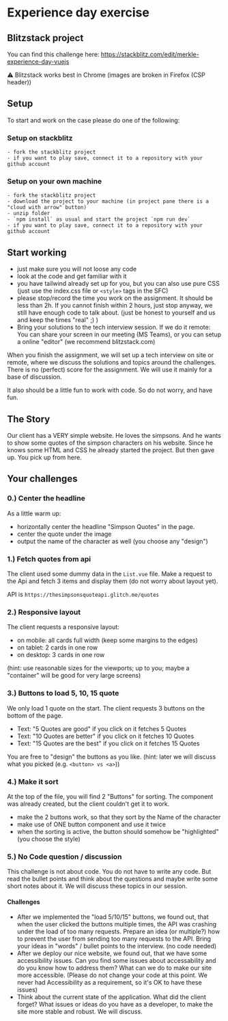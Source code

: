 # Experience day exercise

## Blitzstack project

You can find this challenge here:
https://stackblitz.com/edit/merkle-experience-day-vuejs

⚠️ Blitzstack works best in Chrome (images are broken in Firefox (CSP header))

## Setup

To start and work on the case please do one of the following:

### Setup on stackblitz

```
- fork the stackblitz project
- if you want to play save, connect it to a repository with your github account
```

### Setup on your own machine

```
- fork the stackblitz project
- download the project to your machine (in project pane there is a "cloud with arrow" button)
- unzip folder
- `npm install` as usual and start the project `npm run dev`
- if you want to play save, connect it to a repository with your github account
```

## Start working

- just make sure you will not loose any code
- look at the code and get familiar with it
- you have tailwind already set up for you, but you can also use pure CSS (just use the index.css file or `<style>` tags in the SFC)
- please stop/record the time you work on the assignment. It should be less than 2h. If you cannot finish within 2 hours, just stop anyway, we still have enough code to talk about. (just be honest to yourself and us and keep the times "real" ;) )
- Bring your solutions to the tech interview session. If we do it remote: You can share your screen in our meeting (MS Teams), or you can setup a online "editor" (we recommend blitzstack.com)

When you finish the assignment, we will set up a tech interview on site or remote, where we discuss the solutions and topics around the challenges. There is no (perfect) score for the assignment. We will use it mainly for a base of discussion.

It also should be a little fun to work with code. So do not worry, and have fun.

## The Story

Our client has a VERY simple website.
He loves the simpsons. And he wants to show some quotes of the simpson characters on his website.
Since he knows some HTML and CSS he already started the project. But then gave up.
You pick up from here.

## Your challenges

### 0.) Center the headline

As a little warm up:

- horizontally center the headline "Simpson Quotes" in the page.
- center the quote under the image
- output the name of the character as well (you choose any "design")

### 1.) Fetch quotes from api

The client used some dummy data in the `List.vue` file. Make a request to the Api and fetch 3 items and display them (do not worry about layout yet).

API is `https://thesimpsonsquoteapi.glitch.me/quotes`

### 2.) Responsive layout

The client requests a responsive layout:

- on mobile: all cards full width (keep some margins to the edges)
- on tablet: 2 cards in one row
- on desktop: 3 cards in one row

(hint: use reasonable sizes for the viewports; up to you; maybe a "container" will be good for very large screens)

### 3.) Buttons to load 5, 10, 15 quote

We only load 1 quote on the start.
The client requests 3 buttons on the bottom of the page.

- Text: "5 Quotes are good" if you click on it fetches 5 Quotes
- Text: "10 Quotes are better" if you click on it fetches 10 Quotes
- Text: "15 Quotes are the best" if you click on it fetches 15 Quotes

You are free to "design" the buttons as you like.
(hint: later we will discuss what you picked (e.g. `<button> vs <a>`))

### 4.) Make it sort

At the top of the file, you will find 2 "Buttons" for sorting. The component was already created, but the client couldn't get it to work.

- make the 2 buttons work, so that they sort by the Name of the character
- make use of ONE button component and use it twice
- when the sorting is active, the button should somehow be "highlighted" (you choose the style)

### 5.) No Code question / discussion

This challenge is not about code. You do not have to write any code. But read the bullet points and think about the questions and maybe write some short notes about it. We will discuss these topics in our session.

#### Challenges

- After we implemented the "load 5/10/15" buttons, we found out, that when the user clicked the buttons multiple times, the API was crashing under the load of too many requests. Prepare an idea (or multiple?) how to prevent the user from sending too many requests to the API. Bring your ideas in "words" / bullet points to the interview. (no code needed)
- After we deploy our nice website, we found out, that we have some accessibility issues. Can you find some issues about accessability and do you know how to address them? What can we do to make our site more accessible. (Please do not change your code at this point. We never had Accessibility as a requirement, so it's OK to have these issues)
- Think about the current state of the application. What did the client forget? What issues or ideas do you have as a developer, to make the site more stable and robust. We will discuss.
